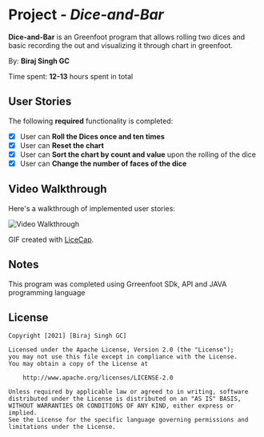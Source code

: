 # Project  - *Dice-and-Bar*

**Dice-and-Bar** is an Greenfoot program that allows rolling two dices and basic recording the out and visualizing it through chart in greenfoot.

By: **Biraj Singh GC**

Time spent: **12-13** hours spent in total

## User Stories

The following **required** functionality is completed:

* [X] User can **Roll the Dices once and ten times**
* [X] User can **Reset the chart**
* [X] User can **Sort the chart by count and value** upon the rolling of the dice
* [X] User can **Change the number of faces of the dice** 

## Video Walkthrough

Here's a walkthrough of implemented user stories:

<img src='WalkThrough.gif' title='Video Walkthrough' width='' alt='Video Walkthrough' />

GIF created with [LiceCap](http://www.cockos.com/licecap/).

## Notes
This program was completed using Grreenfoot SDk, API and JAVA programming language
## License

    Copyright [2021] [Biraj Singh GC]

    Licensed under the Apache License, Version 2.0 (the "License");
    you may not use this file except in compliance with the License.
    You may obtain a copy of the License at

        http://www.apache.org/licenses/LICENSE-2.0

    Unless required by applicable law or agreed to in writing, software
    distributed under the License is distributed on an "AS IS" BASIS,
    WITHOUT WARRANTIES OR CONDITIONS OF ANY KIND, either express or implied.
    See the License for the specific language governing permissions and
    limitations under the License.
